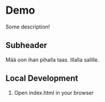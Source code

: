 # Demo

Some description!

## Subheader

Mää oon ihan pihalla taas. 
Illalla salille. 

## Local Development

1. Open index.html in your browser
